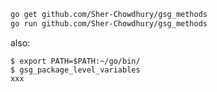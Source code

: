 ```bash
go get github.com/Sher-Chowdhury/gsg_methods
go run github.com/Sher-Chowdhury/gsg_methods
```

also: 

```
$ export PATH=$PATH:~/go/bin/
$ gsg_package_level_variables
xxx
```
